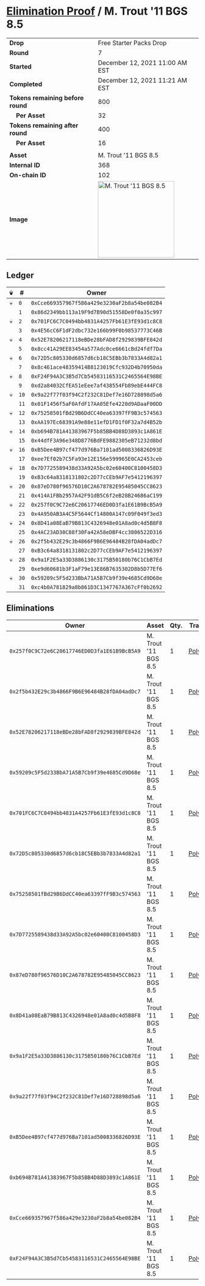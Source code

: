 # [Elimination Proof](./readme.md) / M. Trout &#039;11 BGS 8.5

|||
|---|---|
| **Drop** | Free Starter Packs Drop |
| **Round** | 7 |
| **Started** | December 12, 2021 11:00 AM EST |
| **Completed** | December 12, 2021 11:21 AM EST |
| **Tokens remaining before round** | 800 |
| **&nbsp;&nbsp;&nbsp;&nbsp;Per Asset** | 32 |
| **Tokens remaining after round** | 400 |
| **&nbsp;&nbsp;&nbsp;&nbsp;Per Asset** | 16 |
| | |
| **Asset** | M. Trout &#039;11 BGS 8.5 |
| **Internal ID** | 368 |
| **On-chain ID** | 102 |
| **Image** | <img src="https://tcdn.blokpax.com/95048cbb-7e7e-45e0-a48a-b4429a10ab9a/cec37a09267527e34f253476e4beb1f56d6b7fbc3dd1ef7148f384a48e963d4e.jpg" height="200" alt="M. Trout &#039;11 BGS 8.5" /> |

## Ledger

| 💀 | # | Owner |
| --- | --- | --- |
| 💀 | `0` | `0xCce669357967f586a429e3230aF2b8a54be082B4` |
|  | `1` | `0x86d2349bb113a19F9d7B90d51558De0f0a35c997` |
| 💀 | `2` | `0x701FC6C7C0494bb4831A4257Fb61E3fE93d1c8C8` |
|  | `3` | `0x4E56cC6F1dF2dbc732e166b99F0b98537773C46B` |
| 💀 | `4` | `0x52E78206217118eBDe28bFAD8f2929839BFE842d` |
|  | `5` | `0x8cc41A29EE83454a577Adc0ce6661cBd24fdf7Da` |
| 💀 | `6` | `0x72D5c805330d6857d6cb18C5EBb3b7833A4d82a1` |
|  | `7` | `0x8c461ace48359414B8123019Cfc932D4b70950da` |
| 💀 | `8` | `0xF24F94A3C3B5d7Cb54583116531C2465564E98BE` |
|  | `9` | `0xd2a84032CfEA51eEee7af438554Fb89ebE444FC8` |
| 💀 | `10` | `0x9a22f77f03f94C2f232C81Def7e16D728898d5a6` |
|  | `11` | `0x01F1456f5aF0AfdF17AA05Efe4220d9ADaaF00DD` |
| 💀 | `12` | `0x75258501fBd29B6DdCC40ea63397fF9B3c574563` |
|  | `13` | `0xAA197Ec68391A9e88e11efD1FD1f0F32a7d4B52b` |
| 💀 | `14` | `0xb694B781A41383967F5b85BB4D88D3893c1A861E` |
|  | `15` | `0x44dfF3A96e348D8776BdFE9882305eB71232d8bd` |
| 💀 | `16` | `0xB5Dee4B97cf477d976Ba7101ad5008336826D93E` |
|  | `17` | `0xee7Ef02b7C5Fa93e12E156e599965E0CA2453ceb` |
| 💀 | `18` | `0x7D7725589438d33A92A5bc02e60400C8100458D3` |
|  | `19` | `0xB3c64a8318131802c2D77cCEb9AF7e5412196397` |
| 💀 | `20` | `0x87eD780f96576D10C2A678782E95485045CC8623` |
|  | `21` | `0x414A1FBb2957A42F91dB5C6f2eB28B24686aC199` |
| 💀 | `22` | `0x257f0C9C72e6C20617746ED0D3fa1E61B9BcB5A9` |
|  | `23` | `0x4A950AB3A4C5F5644Cf14800A147c09F049f3ed3` |
| 💀 | `24` | `0x8D41a08EaB79B813C4326948e01A8ad0c4d5B8F8` |
|  | `25` | `0x4AC23AD30C88f30Fa42A58eDBF4cc3806522D316` |
| 💀 | `26` | `0x2f5b432E29c3b4866F9B6E96484B28fDA04adDc7` |
|  | `27` | `0xB3c64a8318131802c2D77cCEb9AF7e5412196397` |
| 💀 | `28` | `0x9a1F2E5a33D3886130c3175B50180b76C1CbB7Ed` |
|  | `29` | `0xe9d60681b3F1aF79e13E86B7635302D8b5D77Ef6` |
| 💀 | `30` | `0x59209c5F5d233BbA71A5B7Cb9f39e4685Cd9D68e` |
|  | `31` | `0xc4b0A781829a8b861D3C1347767A367cFf0b2692` |


## Eliminations

| Owner | Asset | Qty. | Transaction |
| --- | --- | --- | --- |
| `0x257f0C9C72e6C20617746ED0D3fa1E61B9BcB5A9` | M. Trout '11 BGS 8.5 | 1 | [Polygonscan](https://polygonscan.com/tx/0x3fc6eb5d3e098d51677bc3b9852db6ae6858964ddefcfeac4c6028a3090ce96c) |
| `0x2f5b432E29c3b4866F9B6E96484B28fDA04adDc7` | M. Trout '11 BGS 8.5 | 1 | [Polygonscan](https://polygonscan.com/tx/0x1e2a42a09530e53d662a68f47d5b766ae12724d7694eb15036735bc5f6ab5144) |
| `0x52E78206217118eBDe28bFAD8f2929839BFE842d` | M. Trout '11 BGS 8.5 | 1 | [Polygonscan](https://polygonscan.com/tx/0x7c6f3e12bb69efa7e2059a438ac7c4ab36351486d51e23f9ba329e741ff0e23c) |
| `0x59209c5F5d233BbA71A5B7Cb9f39e4685Cd9D68e` | M. Trout '11 BGS 8.5 | 1 | [Polygonscan](https://polygonscan.com/tx/0xb745cf1f881a8735103fe5d7ed5d4e9a4ff01150e724238b93c4f381b146082d) |
| `0x701FC6C7C0494bb4831A4257Fb61E3fE93d1c8C8` | M. Trout '11 BGS 8.5 | 1 | [Polygonscan](https://polygonscan.com/tx/0x5e7c52a5c4c3a02527b422efddde9b83d66877d24f1c75ddba8affbf44cd2f98) |
| `0x72D5c805330d6857d6cb18C5EBb3b7833A4d82a1` | M. Trout '11 BGS 8.5 | 1 | [Polygonscan](https://polygonscan.com/tx/0x0c7da1d91b4d23820b708f058df8b5226c1231c993024e322eab84bff8635ab9) |
| `0x75258501fBd29B6DdCC40ea63397fF9B3c574563` | M. Trout '11 BGS 8.5 | 1 | [Polygonscan](https://polygonscan.com/tx/0x0702c75b324738f42a4a1ebaa836330c18ccdf5f69c826f66353b7c1f4b61450) |
| `0x7D7725589438d33A92A5bc02e60400C8100458D3` | M. Trout '11 BGS 8.5 | 1 | [Polygonscan](https://polygonscan.com/tx/0xde2d6d5991edf577f7784b7186cb830fe611b79487a783bbc2a1c79e2490c19d) |
| `0x87eD780f96576D10C2A678782E95485045CC8623` | M. Trout '11 BGS 8.5 | 1 | [Polygonscan](https://polygonscan.com/tx/0x46b1d8405d7886566c1110c2c40f753ee99286218a53a583a920a2de03d071cc) |
| `0x8D41a08EaB79B813C4326948e01A8ad0c4d5B8F8` | M. Trout '11 BGS 8.5 | 1 | [Polygonscan](https://polygonscan.com/tx/0x882e90e8deb39236ab453daf68b46df9108671cb27afe7c2d0b94f58a758aa12) |
| `0x9a1F2E5a33D3886130c3175B50180b76C1CbB7Ed` | M. Trout '11 BGS 8.5 | 1 | [Polygonscan](https://polygonscan.com/tx/0x3aaafd9904937b97df2fd6bd161a1311efed7276e94c8b6134abef40e1058548) |
| `0x9a22f77f03f94C2f232C81Def7e16D728898d5a6` | M. Trout '11 BGS 8.5 | 1 | [Polygonscan](https://polygonscan.com/tx/0x49091975cfecd7f8c876577c797c35b390a271438d4a40a4f2ee9011992b8ea1) |
| `0xB5Dee4B97cf477d976Ba7101ad5008336826D93E` | M. Trout '11 BGS 8.5 | 1 | [Polygonscan](https://polygonscan.com/tx/0xe175008fc913f0fc5eb0fe59f9129284e3f4000076cd7bf40e40e383ade61a55) |
| `0xb694B781A41383967F5b85BB4D88D3893c1A861E` | M. Trout '11 BGS 8.5 | 1 | [Polygonscan](https://polygonscan.com/tx/0x54d5d78a1e7a6aa607b59b385c021873eb29ae1bf5a588cddd52a7b7f1500dba) |
| `0xCce669357967f586a429e3230aF2b8a54be082B4` | M. Trout '11 BGS 8.5 | 1 | [Polygonscan](https://polygonscan.com/tx/0x906cb1cbb343e46d98042be0c0cd0a1f17990b750db1fae95d7ddecb9bd6efa1) |
| `0xF24F94A3C3B5d7Cb54583116531C2465564E98BE` | M. Trout '11 BGS 8.5 | 1 | [Polygonscan](https://polygonscan.com/tx/0x4f505edaa9e5358372292eb2f27cc7e423e253f1bf324226a0c03f3a1f521f17) |
